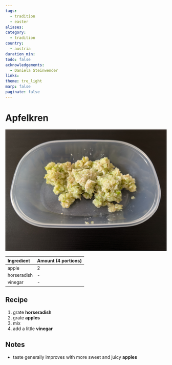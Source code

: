 ```yaml
---
tags:
  - tradition
  - easter
aliases: 
category:
  - tradition
country:
  - austria
duration_min: 
todo: false
acknowledgements:
  - Daniela Steinwender
links: 
theme: tre_light
marp: false
paginate: false
---
```



# Apfelkren
![300](../gfx/PXL_20250420_025526263.jpg)

|Ingredient|Amount (4 portions)|
| :- | :- |
| apple | 2 |
| horseradish | - |
| vinegar | - |

## Recipe
1. grate **horseradish**
2. grate **apples**
3. mix
4. add a little **vinegar**

## Notes
* taste generally improves with more sweet and juicy **apples**
